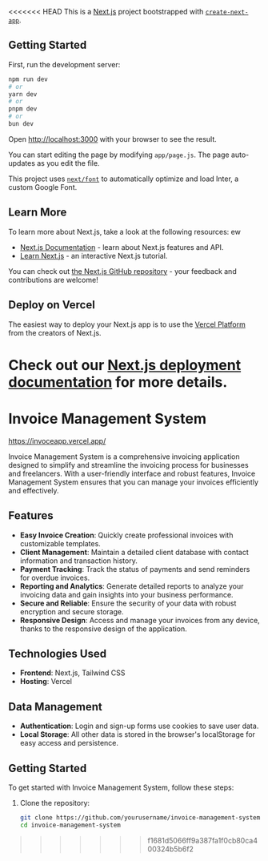 <<<<<<< HEAD
This is a [Next.js](https://nextjs.org/) project bootstrapped with [`create-next-app`](https://github.com/vercel/next.js/tree/canary/packages/create-next-app).

## Getting Started

First, run the development server:

```bash
npm run dev
# or
yarn dev
# or
pnpm dev
# or
bun dev
```

Open [http://localhost:3000](http://localhost:3000) with your browser to see the result.

You can start editing the page by modifying `app/page.js`. The page auto-updates as you edit the file.

This project uses [`next/font`](https://nextjs.org/docs/basic-features/font-optimization) to automatically optimize and load Inter, a custom Google Font.

## Learn More

To learn more about Next.js, take a look at the following resources:
ew
- [Next.js Documentation](https://nextjs.org/docs) - learn about Next.js features and API.
- [Learn Next.js](https://nextjs.org/learn) - an interactive Next.js tutorial.

You can check out [the Next.js GitHub repository](https://github.com/vercel/next.js/) - your feedback and contributions are welcome!

## Deploy on Vercel

The easiest way to deploy your Next.js app is to use the [Vercel Platform](https://vercel.com/new?utm_medium=default-template&filter=next.js&utm_source=create-next-app&utm_campaign=create-next-app-readme) from the creators of Next.js.

Check out our [Next.js deployment documentation](https://nextjs.org/docs/deployment) for more details.
=======

# Invoice Management System
https://invoceapp.vercel.app/

Invoice Management System is a comprehensive invoicing application designed to simplify and streamline the invoicing process for businesses and freelancers. With a user-friendly interface and robust features, Invoice Management System ensures that you can manage your invoices efficiently and effectively.

## Features

- **Easy Invoice Creation**: Quickly create professional invoices with customizable templates.
- **Client Management**: Maintain a detailed client database with contact information and transaction history.
- **Payment Tracking**: Track the status of payments and send reminders for overdue invoices.
- **Reporting and Analytics**: Generate detailed reports to analyze your invoicing data and gain insights into your business performance.
- **Secure and Reliable**: Ensure the security of your data with robust encryption and secure storage.
- **Responsive Design**: Access and manage your invoices from any device, thanks to the responsive design of the application.

## Technologies Used

- **Frontend**: Next.js, Tailwind CSS
- **Hosting**: Vercel

## Data Management

- **Authentication**: Login and sign-up forms use cookies to save user data.
- **Local Storage**: All other data is stored in the browser's localStorage for easy access and persistence.

## Getting Started

To get started with Invoice Management System, follow these steps:

1. Clone the repository:
   ```bash
   git clone https://github.com/yourusername/invoice-management-system.git
   cd invoice-management-system
>>>>>>> f1681d5066ff9a387fa1f0cb80ca400324b5b6f2
